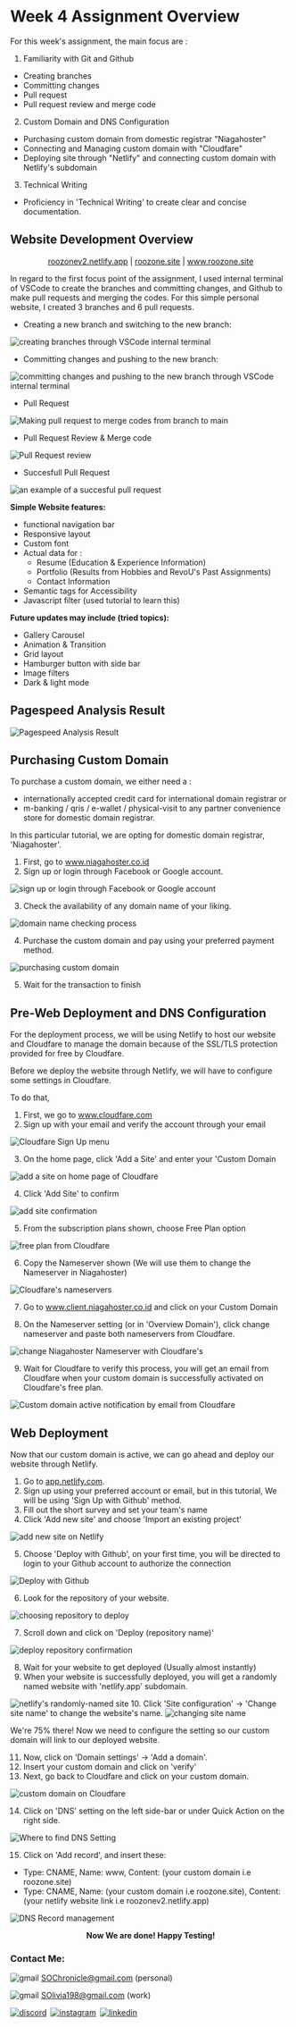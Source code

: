 
# Week 4 Assignment Overview

For this week's assignment, the main focus are :

1. Familiarity with Git and Github
- Creating branches
- Committing changes
- Pull request
- Pull request review and merge code
2. Custom Domain and DNS Configuration
- Purchasing custom domain from domestic registrar "Niagahoster"
- Connecting and Managing custom domain with "Cloudfare"
- Deploying site through "Netlify" and connecting custom domain with Netlify's subdomain
3. Technical Writing
- Proficiency in 'Technical Writing' to create clear and concise documentation.

## Website Development Overview
<p align="center">
<a href="https://roozonev2.netlify.app/">roozonev2.netlify.app</a>
|
<a href="https://roozone.site/">roozone.site</a>
|
<a href="https://www.roozone.site/">www.roozone.site</a>
</p>

In regard to the first focus point of the assignment, I used internal terminal of VSCode to create the branches and committing changes, and Github to make pull requests and merging the codes. For this simple personal website, I created 3 branches and 6 pull requests. 

- Creating a new  branch and switching to the new branch:
<img src="https://raw.githubusercontent.com/RevoU-FSSE-2/week-4-SherinOlivia/main/assets/documentation/Creating%20and%20Switching%20to%20Git%20Branch.webp" alt="creating branches through VSCode internal terminal">

- Committing changes and pushing to the new branch:
<img src="https://raw.githubusercontent.com/RevoU-FSSE-2/week-4-SherinOlivia/main/assets/documentation/Git%20Push%20to%20Git%20Branch.webp" alt="committing changes and pushing to the new branch through VSCode internal terminal">

- Pull Request
<img src="https://raw.githubusercontent.com/RevoU-FSSE-2/week-4-SherinOlivia/main/assets/documentation/Pull%20Request%20Review.webp" alt="Making pull request to merge codes from branch to main">

- Pull Request Review & Merge code
<img src="https://raw.githubusercontent.com/RevoU-FSSE-2/week-4-SherinOlivia/main/assets/documentation/Pull%20Request.webp" alt="Pull Request review">

- Succesfull Pull Request
<img src="https://raw.githubusercontent.com/RevoU-FSSE-2/week-4-SherinOlivia/main/assets/documentation/Successful%20Pull%20Request.webp" alt="an example of a succesful pull request">

<strong>Simple Website features:</strong>
- functional navigation bar 
- Responsive layout
- Custom font
- Actual data for :
    - Resume (Education & Experience Information)
    - Portfolio (Results from Hobbies and RevoU's Past Assignments)
    - Contact Information
- Semantic tags for Accessibility
- Javascript filter (used tutorial to learn this)

<strong>Future updates may include (tried topics):</strong>
- Gallery Carousel
- Animation & Transition
- Grid layout
- Hamburger button with side bar
- Image filters
- Dark & light mode


## Pagespeed Analysis Result

<img src="https://raw.githubusercontent.com/RevoU-FSSE-2/week-4-SherinOlivia/main/assets/documentation/Pagespeedanalysis.webp" alt="Pagespeed Analysis Result">

## Purchasing Custom Domain

To purchase a custom domain, we either need a :

- internationally accepted credit card for international domain registrar
or
- m-banking / qris / e-wallet / physical-visit to any partner convenience store for domestic domain registrar.

In this particular tutorial, we are opting for domestic domain registrar, 'Niagahoster'.

1. First, go to <a href="https://www.niagahoster.co.id/"> www.niagahoster.co.id</a>
2. Sign up or login through Facebook or Google account.
<img src="https://raw.githubusercontent.com/RevoU-FSSE-2/week-4-SherinOlivia/main/assets/documentation/niagahosterloginorsignup.webp" alt="sign up or login through Facebook or Google account" />

3. Check the availability of any domain name of your liking.
<img src="https://raw.githubusercontent.com/RevoU-FSSE-2/week-4-SherinOlivia/main/assets/documentation/checkdomainname.webp" alt="domain name checking process" />

4. Purchase the custom domain and pay using your preferred payment method.
<img src="https://raw.githubusercontent.com/RevoU-FSSE-2/week-4-SherinOlivia/main/assets/documentation/niagahosterpaymentmethod.webp" alt="purchasing custom domain" />

5. Wait for the transaction to finish

## Pre-Web Deployment and DNS Configuration

For the deployment process, we will be using Netlify to host our website and Cloudfare to manage the domain because of the SSL/TLS protection provided for free by Cloudfare.

Before we deploy the website through Netlify, we will have to configure some settings in Cloudfare. 

To do that,

1. First, we go to <a href="https://www.cloudflare.com/"> www.cloudfare.com</a>
2. Sign up with your email and verify the account through your email
<img src="https://raw.githubusercontent.com/RevoU-FSSE-2/week-4-SherinOlivia/main/assets/documentation/loginorsignupcloudfare.webp" alt="Cloudfare Sign Up menu" />

3. On the home page, click 'Add a Site' and enter your 'Custom Domain
<img src="https://raw.githubusercontent.com/RevoU-FSSE-2/week-4-SherinOlivia/main/assets/documentation/cloudfareaddsite.webp" alt="add a site on home page of Cloudfare" />

4. Click 'Add Site' to confirm
<img src="https://raw.githubusercontent.com/RevoU-FSSE-2/week-4-SherinOlivia/main/assets/documentation/addsiteconfirmationcloudfare.webp" alt="add site confirmation" />

5. From the subscription plans shown, choose Free Plan option
<img src="https://raw.githubusercontent.com/RevoU-FSSE-2/week-4-SherinOlivia/main/assets/documentation/cloudfarefreeplan.webp" alt="free plan from Cloudfare" />

6. Copy the Nameserver shown (We will use them to change the Nameserver in Niagahoster)
<img src="https://raw.githubusercontent.com/RevoU-FSSE-2/week-4-SherinOlivia/main/assets/documentation/cloudfarenameserver.webp" alt="Cloudfare's nameservers" />

7. Go to <a href="https://client.niagahoster.co.id/">www.client.niagahoster.co.id</a> and click on your Custom Domain

8. On the Nameserver setting (or in 'Overview Domain'), click change nameserver and paste both nameservers from Cloudfare.
<img src="https://raw.githubusercontent.com/RevoU-FSSE-2/week-4-SherinOlivia/main/assets/documentation/verifyemailandchangenameserver.webp" alt="change Niagahoster Nameserver with Cloudfare's" />

9. Wait for Cloudfare to verify this process, you will get an email from Cloudfare when your custom domain is successfully activated on Cloudfare's free plan.
<img src="https://raw.githubusercontent.com/RevoU-FSSE-2/week-4-SherinOlivia/main/assets/documentation/cloudfareemail.webp" alt="Custom domain active notification by email from Cloudfare" />

## Web Deployment

Now that our custom domain is active, we can go ahead and deploy our website through Netlify.

1. Go to <a href="https://app.netlify.com/">app.netlify.com</a>.
2. Sign up using your preferred account or email, but in this tutorial, We will be using 'Sign Up with Github' method.
3. Fill out the short survey and set your team's name
4. Click 'Add new site' and choose 'Import an existing project'
<img src="https://raw.githubusercontent.com/RevoU-FSSE-2/week-4-SherinOlivia/main/assets/documentation/netlifyimportproject.webp" alt="add new site on Netlify" />

5. Choose 'Deploy with Github', on your first time, you will be directed to login to your Github account to authorize the connection
<img src="https://raw.githubusercontent.com/RevoU-FSSE-2/week-4-SherinOlivia/main/assets/documentation/deploywithgithub.webp" alt="Deploy with Github" />

6. Look for the repository of your website. 
<img src="https://raw.githubusercontent.com/RevoU-FSSE-2/week-4-SherinOlivia/main/assets/documentation/chooserepotodeploy.webp" alt="choosing repository to deploy" />

7. Scroll down and click on 'Deploy (repository name)'
<img src="https://raw.githubusercontent.com/RevoU-FSSE-2/week-4-SherinOlivia/main/assets/documentation/deploysite.webp" alt="deploy repository confirmation" />

8. Wait for your website to get deployed (Usually almost instantly)
9. When your website is successfully deployed, you will get a randomly named website with 'netlify.app' subdomain. 
<img src="https://raw.githubusercontent.com/RevoU-FSSE-2/week-4-SherinOlivia/main/assets/documentation/netlifyrandomnamesite.webp" alt="netlify's randomly-named site" />
10. Click 'Site configuration' -> 'Change site name' to change the website's name.
<img src="" alt="changing site name" />


<p>We're 75% there! Now we need to configure the setting so our custom domain will link to our deployed website.<p>

11. Now, click on 'Domain settings' -> 'Add a domain'. 
12. Insert your custom domain and click on 'verify'
13. Next, go back to Cloudfare and click on your custom domain.
<img src="" alt="custom domain on Cloudfare" />

14. Click on 'DNS' setting on the left side-bar or under Quick Action on the right side.
<img src="" alt="Where to find DNS Setting" />

15. Click on 'Add record', and insert these:
- Type: CNAME, Name: www, Content: (your custom domain i.e roozone.site)
- Type: CNAME, Name: (your custom domain i.e roozone.site), Content: (your netlify website link i.e roozonev2.netlify.app)
<img src="" alt="DNS Record management" />

<p align="center"><strong>Now We are done! Happy Testing!</strong><p>

### Contact Me:

<img src="https://github.com/RevoU-FSSE-2/week-3-SherinOlivia/blob/main/assets/gmaillogo.webp" alt="gmail"/> SOChronicle@gmail.com (personal)

<img src="https://github.com/RevoU-FSSE-2/week-3-SherinOlivia/blob/main/assets/gmaillogo.webp" alt="gmail"/> SOlivia198@gmail.com (work)

<a href="https://discord.com/users/shxdxr#7539" target="_blank"><img src=" " class="discordLogo" alt="discord"/></a>&ensp;<a href="https://instagram.com/shxdxr?igshid=MzRlODBiNWFlZA==" target="_blank"><img src=" " class="instagramLogo" alt="instagram"/></a>&ensp;<a href="https://www.linkedin.com/in/sherin-olivia-07311127a/" target="_blank"><img src=" " class="linkedLogo" alt="linkedin"/></a>
